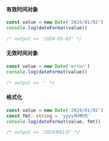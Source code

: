 #### 有效时间对象

```typescript
const value = new Date('2024/01/02')
console.log(dateFormat(value))

/* output => '2024-01-02' */
```

#### 无效时间对象

```typescript
const value = new Date('error')
console.log(dateFormat(value))

/* output => '' */
```

#### 格式化

```typescript
const value = new Date('2024/01/02')
const fmt: string = 'yyyy年MM月'
console.log(dateFormat(value, fmt))

/* output => '2024年01月' */
```


